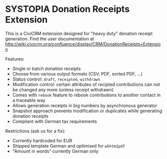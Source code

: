 # SYSTOPIA Donation Receipts Extension

This is a CiviCRM extension designed for "heavy duty" donation receipt generation. Find the user documentation at http://wiki.civicrm.org/confluence/display/CRM/DonationReceipts+Extension

Features:
* Single or batch donation receipts
* Choose from various output formats (CSV, PDF, sorted PDF, ...)
* Status control: ``draft``, ``receipted``, ``withdrawn``
* Modification control: certain attributes of recipted contributions can not be changed any more (unless receipt withdrawn)
* Comes with ``rebook`` feature to rebook contributions to another contact in a traceable way
* Allows generation receipts in big numbers by asynchronous generator
* Snapshot approach prevents modification or duplicates while generating donation receipts
* Compliant with German tax requirements

Restrictions (ask us for a fix):
* Currently hardcoded for EUR
* Shipped template German and optimised for ``wkhtm2pdf``
* "Amount in words" currently German only
